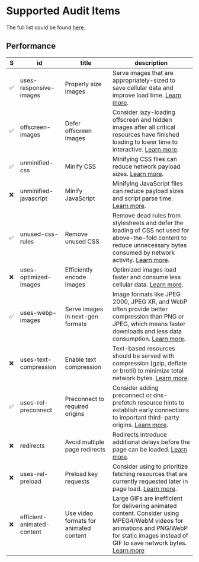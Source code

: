 # Supported Audit Items

The full list could be found [here](https://github.com/fedeoo/lighthouse-auto-fix/wiki/Feasible-Audit-Result).


## Performance 

 S  | id | title | description
--- |  ---  | --- | ---
✅ | uses-responsive-images | Properly size images | Serve images that are appropriately-sized to save cellular data and improve load time. [Learn more](https://developers.google.com/web/tools/lighthouse/audits/oversized-images). 
✅ | offscreen-images | Defer offscreen images | Consider lazy-loading offscreen and hidden images after all critical resources have finished loading to lower time to interactive. [Learn more](https://developers.google.com/web/tools/lighthouse/audits/offscreen-images). 
✅ | unminified-css | Minify CSS | Minifying CSS files can reduce network payload sizes. [Learn more](https://developers.google.com/web/tools/lighthouse/audits/minify-css). 
❌ | unminified-javascript | Minify JavaScript | Minifying JavaScript files can reduce payload sizes and script parse time. [Learn more](https://developers.google.com/speed/docs/insights/MinifyResources). 
✅ | unused-css-rules | Remove unused CSS | Remove dead rules from stylesheets and defer the loading of CSS not used for above-the-fold content to reduce unnecessary bytes consumed by network activity. [Learn more](https://developers.google.com/web/tools/lighthouse/audits/unused-css). 
❌ | uses-optimized-images | Efficiently encode images | Optimized images load faster and consume less cellular data. [Learn more](https://developers.google.com/web/tools/lighthouse/audits/optimize-images). 
✅ | uses-webp-images | Serve images in next-gen formats | Image formats like JPEG 2000, JPEG XR, and WebP often provide better compression than PNG or JPEG, which means faster downloads and less data consumption. [Learn more](https://developers.google.com/web/tools/lighthouse/audits/webp). 
❌ | uses-text-compression | Enable text compression | Text-based resources should be served with compression (gzip, deflate or brotli) to minimize total network bytes. [Learn more](https://developers.google.com/web/tools/lighthouse/audits/text-compression). 
✅ | uses-rel-preconnect | Preconnect to required origins | Consider adding preconnect or dns-prefetch resource hints to establish early connections to important third-party origins. [Learn more](https://developers.google.com/web/fundamentals/performance/resource-prioritization#preconnect). 
❌ | redirects | Avoid multiple page redirects | Redirects introduce additional delays before the page can be loaded. [Learn more](https://developers.google.com/web/tools/lighthouse/audits/redirects). 
❌ | uses-rel-preload | Preload key requests | Consider using <link rel=preload> to prioritize fetching resources that are currently requested later in page load. [Learn more](https://developers.google.com/web/tools/lighthouse/audits/preload). 
❌ | efficient-animated-content | Use video formats for animated content | Large GIFs are inefficient for delivering animated content. Consider using MPEG4/WebM videos for animations and PNG/WebP for static images instead of GIF to save network bytes. [Learn more](https://developers.google.com/web/fundamentals/performance/optimizing-content-efficiency/replace-animated-gifs-with-video/) 

